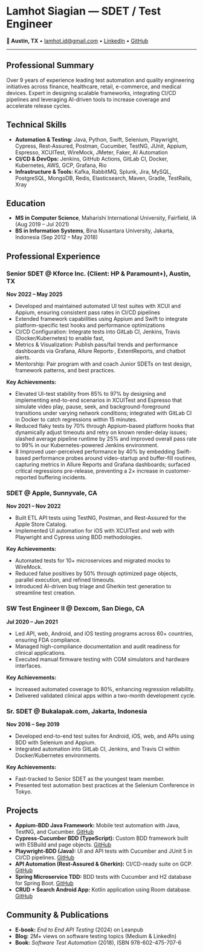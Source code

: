 # Lamhot Siagian — SDET / Test Engineer

**📍 Austin, TX** • [lamhot.id@gmail.com](mailto:lamhot.id@gmail.com) • [LinkedIn](https://www.linkedin.com/in/lamhotsiagian/) • [GitHub](https://github.com/lamhotsiagian)

---

## Professional Summary

Over 9 years of experience leading test automation and quality engineering initiatives across finance, healthcare, retail, e-commerce, and medical devices. Expert in designing scalable frameworks, integrating CI/CD pipelines and leveraging AI-driven tools to increase coverage and accelerate release cycles.

## Technical Skills

* **Automation & Testing:** Java, Python, Swift, Selenium, Playwright, Cypress, Rest-Assured, Postman, Cucumber, TestNG, JUnit, Appium, Espresso, XCUITest, WireMock, JMeter, Faker, AI Automation
* **CI/CD & DevOps:** Jenkins, GitHub Actions, GitLab CI, Docker, Kubernetes, AWS, GCP, Grafana, Rio
* **Infrastructure & Tools:** Kafka, RabbitMQ, Splunk, Jira, MySQL, PostgreSQL, MongoDB, Redis, Elasticsearch, Maven, Gradle, TestRails, Xray

## Education

* **MS in Computer Science**, Maharishi International University, Fairfield, IA (Aug 2019 – Jul 2021)
* **BS in Information Systems**, Bina Nusantara University, Jakarta, Indonesia (Sep 2012 – May 2018)

## Professional Experience

### Senior SDET @ Kforce Inc. (Client: HP & Paramount+), Austin, TX

**Nov 2022 – May 2025**

* Developed and maintained automated UI test suites with XCUI and Appium, ensuring consistent pass rates in CI/CD pipelines
* Extended framework capabilities using Appium and Swift to integrate platform-specific test hooks and performance optimizations
* CI/CD Configuration: Integrate tests into GitLab CI, Jenkins, Travis (Docker/Kubernetes) to enable fast, 
* Metrics & Visualization: Publish pass/fail trends and performance dashboards via Grafana, Allure Reports·, ExtentReports, and chatbot alerts.
* Mentorship: Pair program with and coach Junior SDETs on test design, framework patterns, and best practices.

**Key Achievements:**

* Elevated UI-test stability from 85% to 97% by designing and implementing end-to-end scenarios in XCUITest and Espresso that simulate video play, pause, seek, and background-foreground transitions under varying network conditions; integrated with GitLab CI in Docker to catch regressions within 15 minutes.
* Reduced flaky tests by 70% through Appium-based platform hooks that dynamically adjust timeouts and retry on known render-delay issues; slashed average pipeline runtime by 25% and improved overall pass rate to 99% in our Kubernetes-powered Jenkins environment.
*  8 Improved user-perceived performance by 40% by embedding Swift-based performance probes around video-startup and buffer-fill routines, capturing metrics in Allure Reports and Grafana dashboards; surfaced critical regressions pre-release, preventing a 2× increase in customer-reported buffering incidents.

### SDET @ Apple, Sunnyvale, CA

**Nov 2021 – Nov 2022**

* Built ETL API tests using TestNG, Postman, and Rest-Assured for the Apple Store Catalog.
* Implemented UI automation for iOS with XCUITest and web with Playwright and Cypress using BDD methodologies.

**Key Achievements:**

* Automated tests for 10+ microservices and migrated mocks to WireMock.
* Reduced false positives by 50% through optimized page objects, parallel execution, and refined timeouts.
* Introduced AI-driven bug triage and Gherkin test generation to streamline test creation.

### SW Test Engineer II @ Dexcom, San Diego, CA

**Jul 2020 – Jun 2021**

* Led API, web, Android, and iOS testing programs across 60+ countries, ensuring FDA compliance.
* Managed high-compliance documentation and audit readiness for clinical applications.
* Executed manual firmware testing with CGM simulators and hardware interfaces.

**Key Achievements:**

* Increased automated coverage to 80%, enhancing regression reliability.
* Delivered validated clinical apps within a two-month development cycle.

### Sr. SDET @ Bukalapak.com, Jakarta, Indonesia

**Nov 2016 – Sep 2019**

* Developed end-to-end test suites for Android, iOS, web, and APIs using BDD with Selenium and Appium.
* Integrated automation into GitLab CI, Jenkins, and Travis CI within Docker/Kubernetes environments.

**Key Achievements:**

* Fast-tracked to Senior SDET as the youngest team member.
* Presented test automation best practices at the Selenium Conference in Tokyo.

## Projects

* **Appium-BDD Java Framework:** Mobile test automation with Java, TestNG, and Cucumber. [GitHub](https://github.com/LamhotJM/appium-bdd-java)
* **Cypress-Cucumber BDD (TypeScript):** Custom BDD framework built with ESBuild and page objects. [GitHub](https://github.com/LamhotJM/cypress-bdd)
* **Playwright-BDD (Java):** UI and API tests with Cucumber and JUnit 5 in CI/CD pipelines. [GitHub](https://github.com/LamhotJM/playwright-bdd)
* **API Automation (Rest-Assured & Gherkin):** CI/CD-ready suite on GCP. [GitHub](https://github.com/LamhotJM/api-bdd-testing)
* **Spring Microservice TDD:** BDD tests with Cucumber and H2 database for Spring Boot. [GitHub](https://github.com/LamhotJM/integration-test-spring-rest-api)
* **CRUD + Search Android App:** Kotlin application using Room database. [GitHub](https://github.com/LamhotJM/crud-notes-kotlin)

## Community & Publications

* **E-book:** *End to End API Testing* (2024) on Leanpub
* **Blog:** 2M+ views on software testing topics (Medium & LinkedIn)
* **Book:** *Software Test Automation* (2018), ISBN 978-602-475-707-6
